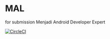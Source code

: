 # MAL
for submission Menjadi Android Developer Expert

[![CircleCI](https://circleci.com/gh/NaufalRachmandani/MAL/tree/main.svg?style=shileld)](https://circleci.com/gh/NaufalRachmandani/MAL/tree/main)
